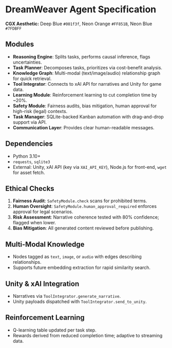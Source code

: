 # DreamWeaver Agent Specification

**CGX Aesthetic:** Deep Blue `#001f3f`, Neon Orange `#FF851B`, Neon Blue `#7FDBFF`

## Modules
- **Reasoning Engine**: Splits tasks, performs causal inference, flags uncertainties.
- **Task Planner**: Decomposes tasks, prioritizes via cost-benefit analysis.
- **Knowledge Graph**: Multi-modal (text/image/audio) relationship graph for quick retrieval.
- **Tool Integrator**: Connects to xAI API for narratives and Unity for game data.
- **Learning Module**: Reinforcement learning to cut completion time by ~20%.
- **Safety Module**: Fairness audits, bias mitigation, human approval for high-risk (legal) contexts.
- **Task Manager**: SQLite-backed Kanban automation with drag-and-drop support via API.
- **Communication Layer**: Provides clear human-readable messages.

## Dependencies
- Python 3.10+
- `requests`, `sqlite3`
- External: Unity, xAI API (key via `XAI_API_KEY`), Node.js for front-end, `wget` for asset fetch.

## Ethical Checks
1. **Fairness Audit**: `SafetyModule.check` scans for prohibited terms.
2. **Human Oversight**: `SafetyModule.human_approval_required` enforces approval for legal scenarios.
3. **Risk Assessment**: Narrative coherence tested with 80% confidence; flagged when lower.
4. **Bias Mitigation**: All generated content reviewed before publishing.

## Multi-Modal Knowledge
- Nodes tagged as `text`, `image`, or `audio` with edges describing relationships.
- Supports future embedding extraction for rapid similarity search.

## Unity & xAI Integration
- Narratives via `ToolIntegrator.generate_narrative`.
- Unity payloads dispatched with `ToolIntegrator.send_to_unity`.

## Reinforcement Learning
- Q-learning table updated per task step.
- Rewards derived from reduced completion time; adaptive to streaming data.
